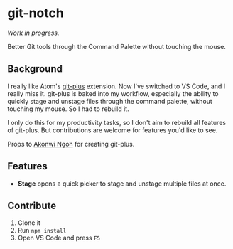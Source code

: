# git-notch

_Work in progress._

Better Git tools through the Command Palette without touching the mouse.

## Background

I really like Atom's [git-plus](https://github.com/akonwi/git-plus) extension. Now I've switched to VS Code, and I really miss it. git-plus is baked into my workflow, especially the ability to quickly stage and unstage files through the command palette, without touching my mouse. So I had to rebuild it.

I only do this for my productivity tasks, so I don't aim to rebuild all features of git-plus. But contributions are welcome for features you'd like to see.

Props to [Akonwi Ngoh](https://github.com/akonwi) for creating git-plus.

## Features

- **Stage** opens a quick picker to stage and unstage multiple files at once.

## Contribute

1. Clone it
2. Run `npm install`
3. Open VS Code and press `F5`

